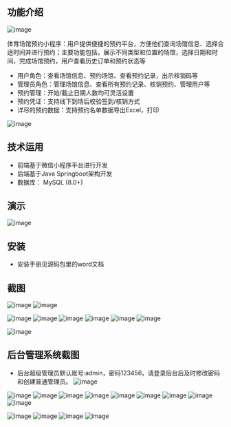 ## 功能介绍 

![image](https://github.com/user-attachments/assets/1ff18c95-7c23-42cc-8420-160736cdc667)


  体育场馆预约小程序：用户提供便捷的预约平台，方便他们查询场馆信息、选择合适时间并进行预约；主要功能包括，展示不同类型和位置的场馆，选择日期和时间，完成场馆预约，用户查看历史订单和预约状态等

- 用户角色：查看场馆信息、预约场馆、查看预约记录，出示核销码等
- 管理员角色：管理场馆信息、查看所有预约记录、核销预约、管理用户等
- 预约管理：开始/截止日期人数均可灵活设置
- 预约凭证：支持线下到场后校验签到/核销方式
- 详尽的预约数据：支持预约名单数据导出Excel，打印

![image](https://github.com/user-attachments/assets/5c30f69e-3722-4380-ad7d-39ec3770152e)


## 技术运用
- 前端基于微信小程序平台进行开发
- 后端基于Java Springboot架构开发
- 数据库： MySQL (8.0+) 


## 演示 

![image](https://github.com/user-attachments/assets/8ba09a01-2d50-45f3-a0d6-64a818c0f684)



## 安装

- 安装手册见源码包里的word文档 


## 截图
![image](https://github.com/user-attachments/assets/097ac242-ae68-46e6-81ff-3b248e989bb2)
![image](https://github.com/user-attachments/assets/2918de2b-904c-475d-9a06-c3f97ce72e0f)

 ![image](https://github.com/user-attachments/assets/d45d672d-d55e-4345-9dd5-092d3d3c1576)
![image](https://github.com/user-attachments/assets/da758f31-260c-4ed1-b869-994bdb71e62e)
![image](https://github.com/user-attachments/assets/4a2b1cc5-3c98-41a4-9b7d-e28714363235)
![image](https://github.com/user-attachments/assets/a270fee9-39e5-4f2e-9c99-001d1e1f2f33)
![image](https://github.com/user-attachments/assets/4739550b-b474-4758-9b85-4502d56be806)
![image](https://github.com/user-attachments/assets/03d3ba3e-7e11-4566-9ff9-85d8106ce21f)

![image](https://github.com/user-attachments/assets/2ad5f17e-f87e-40e5-9655-04ed02df5be7)


## 后台管理系统截图 
- 后台超级管理员默认账号:admin，密码123456，请登录后台后及时修改密码和创建普通管理员。
 ![image](https://github.com/user-attachments/assets/bab62f69-3276-43dc-a8be-b1270923a189)

![image](https://github.com/user-attachments/assets/f97c059d-501c-4389-9b08-f03df286a4e4)
![image](https://github.com/user-attachments/assets/862f6dc9-c4cd-4180-980d-02941ccc8b6d)
![image](https://github.com/user-attachments/assets/931c05f8-9312-43a4-82c7-29f928b72458)
![image](https://github.com/user-attachments/assets/4a17d699-6bf2-4a32-81eb-206c9c27cdb5)
![image](https://github.com/user-attachments/assets/030a9083-dfec-4e31-a05b-a88a15f5af8a)
![image](https://github.com/user-attachments/assets/ffaca89b-e6ea-4271-ab83-71fe0a9c110a)
![image](https://github.com/user-attachments/assets/a1fa6374-d53e-4497-9a7a-614e47af8d39)
![image](https://github.com/user-attachments/assets/ff24d8de-288b-4e3b-992b-6c5215ef83a5)
![image](https://github.com/user-attachments/assets/64cd505a-377c-4d07-96e3-8eed8152072b)

![image](https://github.com/user-attachments/assets/4812fa28-803d-47f2-bf18-139aa57db4c3)
![image](https://github.com/user-attachments/assets/6b7af080-0058-4e32-8fb8-440b3c6c1b77)
![image](https://github.com/user-attachments/assets/3b9cb8d3-26a4-43c2-84f4-c04ebf1e6928)
![image](https://github.com/user-attachments/assets/0cb97801-dcff-4e4e-937e-32170b3e8a9d)
